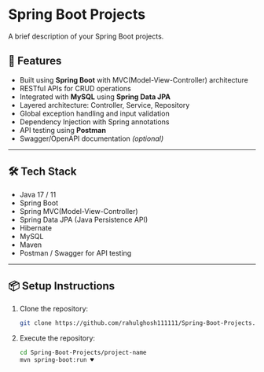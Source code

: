 # Spring Boot Projects

A brief description of your Spring Boot projects. 

## 🚀 Features

- Built using **Spring Boot** with MVC(Model-View-Controller) architecture
- RESTful APIs for CRUD operations
- Integrated with **MySQL** using **Spring Data JPA**
- Layered architecture: Controller, Service, Repository
- Global exception handling and input validation
- Dependency Injection with Spring annotations
- API testing using **Postman**
- Swagger/OpenAPI documentation *(optional)*

---

## 🛠 Tech Stack

- Java 17 / 11  
- Spring Boot  
- Spring MVC(Model-View-Controller)  
- Spring Data JPA (Java Persistence API)  
- Hibernate  
- MySQL  
- Maven  
- Postman / Swagger for API testing

---

## 📦 Setup Instructions

1. Clone the repository:
   ```bash
   git clone https://github.com/rahulghosh111111/Spring-Boot-Projects.git
1. Execute the repository:
   ```bash
   cd Spring-Boot-Projects/project-name
   mvn spring-boot:run ♥  
   

